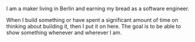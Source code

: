 I am a maker living in Berlin and earning my bread as a software engineer.

When I build something or have spent a significant amount of time on thinking about building it, then I put it on here. The goal is to be able to show something whenever and wherever I am.
